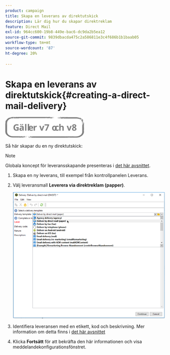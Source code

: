 ```yaml
---
product: campaign
title: Skapa en leverans av direktutskick
description: Lär dig hur du skapar direktreklam
feature: Direct Mail
exl-id: 964cc600-19b8-449e-bac6-dc9da2b5ea12
source-git-commit: 9839dbacda475c2a586811e3c4f686b1b1baab05
workflow-type: tm+mt
source-wordcount: '87'
ht-degree: 20%

---
```


# Skapa en leverans av direktutskick{#creating-a-direct-mail-delivery}

![](../../assets/common.svg)

Så här skapar du en ny direktutskick:

>[!NOTE]
>
>Globala koncept för leveransskapande presenteras i [det här avsnittet](steps-about-delivery-creation-steps.md).

1. Skapa en ny leverans, till exempel från kontrollpanelen Leverans.
1. Välj leveransmall **Leverera via direktreklam (papper)**.

   ![](assets/direct_mail.png)

1. Identifiera leveransen med en etikett, kod och beskrivning. Mer information om detta finns i [det här avsnittet](steps-create-and-identify-the-delivery.md#identifying-the-delivery)
1. Klicka **Fortsätt** för att bekräfta den här informationen och visa meddelandekonfigurationsfönstret.
